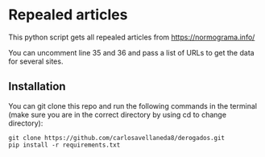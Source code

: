 # Repealed articles
This python script gets all repealed articles from https://normograma.info/

You can uncomment line 35 and 36 and pass a list of URLs to get the data for several sites.

## Installation
You can git clone this repo and run the following commands in the terminal (make sure you are in the correct directory by using cd to change directory):

```
git clone https://github.com/carlosavellaneda8/derogados.git
pip install -r requirements.txt
```
